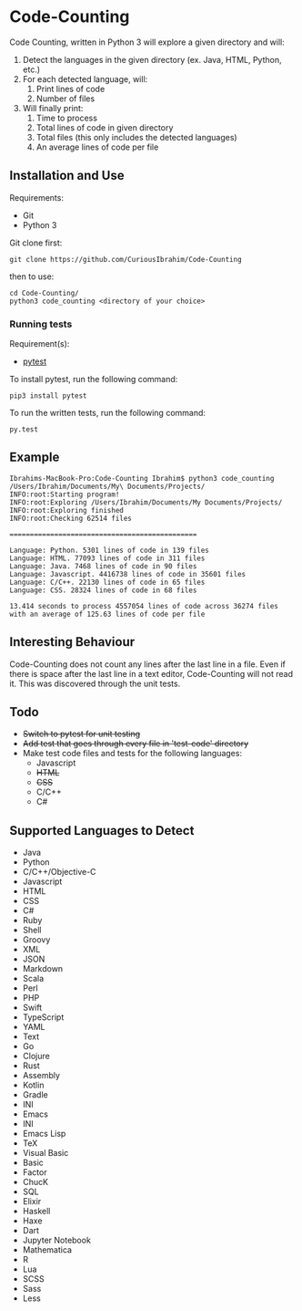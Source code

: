 # Code-Counting

Code Counting, written in Python 3 will explore a given directory and will:
1. Detect the languages in the given directory (ex. Java, HTML, Python, etc.)
2. For each detected language, will:
    1. Print lines of code
    2. Number of files
3. Will finally print:
    1. Time to process
    2. Total lines of code in given directory
    3. Total files (this only includes the detected languages)
    4. An average lines of code per file 

## Installation and Use

Requirements:
* Git
* Python 3

Git clone first:
```buildoutcfg
git clone https://github.com/CuriousIbrahim/Code-Counting
```

then to use:
```buildoutcfg
cd Code-Counting/
python3 code_counting <directory of your choice>
```

### Running tests

Requirement(s):
- [pytest](https://github.com/pytest-dev/pytest)

To install pytest, run the following command:
```buildoutcfg
pip3 install pytest
```

To run the written tests, run the following command:
```buildoutcfg
py.test
```

## Example

```buildoutcfg
Ibrahims-MacBook-Pro:Code-Counting Ibrahim$ python3 code_counting /Users/Ibrahim/Documents/My\ Documents/Projects/
INFO:root:Starting program!
INFO:root:Exploring /Users/Ibrahim/Documents/My Documents/Projects/
INFO:root:Exploring finished
INFO:root:Checking 62514 files

==============================================

Language: Python. 5301 lines of code in 139 files
Language: HTML. 77093 lines of code in 311 files
Language: Java. 7468 lines of code in 90 files
Language: Javascript. 4416738 lines of code in 35601 files
Language: C/C++. 22130 lines of code in 65 files
Language: CSS. 28324 lines of code in 68 files

13.414 seconds to process 4557054 lines of code across 36274 files with an average of 125.63 lines of code per file
```


## Interesting Behaviour

Code-Counting does not count any lines after the last line in a file. Even if there is space after the last line 
in a text editor, Code-Counting will not read it. This was discovered through the unit tests.

## Todo 

- ~~Switch to pytest for unit testing~~
- ~~Add test that goes through every file in 'test-code' directory~~
- Make test code files and tests for the following languages:
    - Javascript
    - ~~HTML~~
    - ~~CSS~~
    - C/C++
    - C#

## Supported Languages to Detect

- Java
- Python 
- C/C++/Objective-C
- Javascript
- HTML
- CSS
- C#
- Ruby
- Shell
- Groovy
- XML
- JSON
- Markdown
- Scala
- Perl
- PHP
- Swift
- TypeScript
- YAML
- Text
- Go
- Clojure
- Rust
- Assembly
- Kotlin
- Gradle
- INI
- Emacs
- INI
- Emacs Lisp
- TeX
- Visual Basic
- Basic
- Factor
- ChucK
- SQL
- Elixir
- Haskell
- Haxe
- Dart
- Jupyter Notebook
- Mathematica
- R
- Lua
- SCSS
- Sass
- Less
